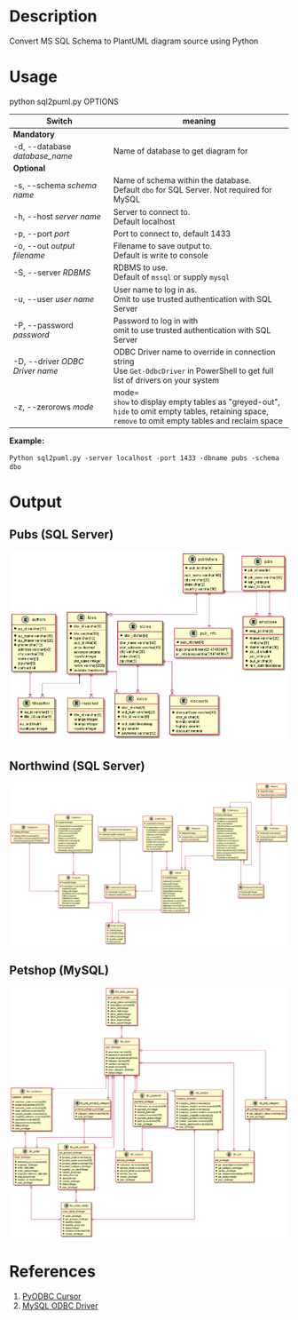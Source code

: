 # Description

Convert MS SQL Schema to PlantUML diagram source using Python

# Usage

 python sql2puml.py OPTIONS
 
 |Switch|meaning|
 |--|--|
 |**Mandatory**||
 |-d, --database *database_name*|Name of database to get diagram for|
 | **Optional**||
 |-s, --schema *schema name*|Name of schema within the database. <br>Default `dbo` for SQL Server. Not required for MySQL|
 |-h, --host *server name*|Server to connect to.<br>Default localhost|
 |-p, --port *port*|Port to connect to, default 1433|
 |-o, --out *output filename*|Filename to save output to.<br>Default is write to console|
 |-S, --server *RDBMS*|RDBMS to use.<br>Default of `mssql` or supply `mysql`|
 |-u, --user *user name*|User name to log in as.<br>Omit to use trusted authentication with SQL Server|
 |-P, --password *password*|Password to log in with<br>omit to use trusted authentication with SQL Server|
 |-D, --driver *ODBC Driver name*|ODBC Driver name to override in connection string<br>Use `Get-OdbcDriver` in PowerShell to get full list of drivers on your system|
 |-z, --zerorows *mode*|mode=<br>`show` to display empty tables as "greyed-out",<br>`hide` to omit empty tables, retaining space,<br>`remove` to omit empty tables and reclaim space|

**Example:** 

    Python sql2puml.py -server localhost -port 1433 -dbname pubs -schema dbo

# Output
## Pubs (SQL Server)
![](samples/pubs.png)

## Northwind (SQL Server)
![](samples/Northwind.png)

## Petshop (MySQL)
![](samples/petshop.png)
# References
1. [PyODBC Cursor](https://github.com/mkleehammer/pyodbc/wiki/Cursor)
2. [MySQL ODBC Driver](https://dev.mysql.com/downloads/file/?id=501047)